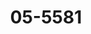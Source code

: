 ---
templateKey: product-page
title: 05-5581
images: 
    - alt: 05-5581 image
      image: "/img/05-5581.jpg"
category: Outdoor
subcategory: Pared
serie: Moon
description: Arbotante MOON, Soquet E26. Acabado gris -03 y Rústico -05.
material: Aluminio
consumption: Max 18W
voltage: 127V
equipment: Foco no incluido
ip: IP54
dataSheet: /img/05-5581.pdf
---